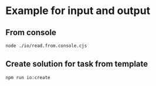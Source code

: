 # Example for input and output

## From console

```sh
node ./io/read.from.console.cjs
```

## Create solution for task from template

```sh
npm run io:create
```
